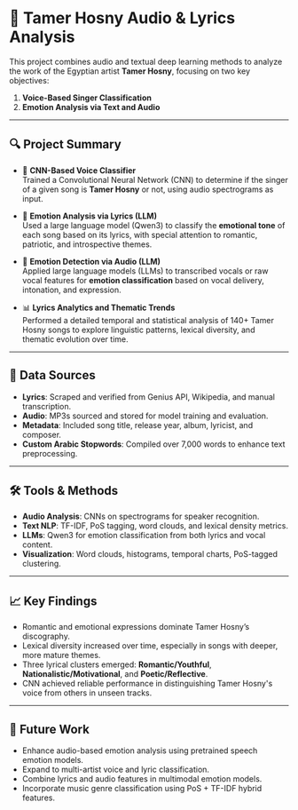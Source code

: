 # 🎵 Tamer Hosny Audio & Lyrics Analysis

This project combines audio and textual deep learning methods to analyze the work of the Egyptian artist **Tamer Hosny**, focusing on two key objectives:

1. **Voice-Based Singer Classification**  
2. **Emotion Analysis via Text and Audio**

---

## 🔍 Project Summary

- 🧠 **CNN-Based Voice Classifier**  
  Trained a Convolutional Neural Network (CNN) to determine if the singer of a given song is **Tamer Hosny** or not, using audio spectrograms as input.

- 💬 **Emotion Analysis via Lyrics (LLM)**  
  Used a large language model (Qwen3) to classify the **emotional tone** of each song based on its lyrics, with special attention to romantic, patriotic, and introspective themes.

- 🎤 **Emotion Detection via Audio (LLM)**  
  Applied large language models (LLMs) to transcribed vocals or raw vocal features for **emotion classification** based on vocal delivery, intonation, and expression.

- 📊 **Lyrics Analytics and Thematic Trends**  
  Performed a detailed temporal and statistical analysis of 140+ Tamer Hosny songs to explore linguistic patterns, lexical diversity, and thematic evolution over time.

---

## 📁 Data Sources

- **Lyrics**: Scraped and verified from Genius API, Wikipedia, and manual transcription.  
- **Audio**: MP3s sourced and stored for model training and evaluation.  
- **Metadata**: Included song title, release year, album, lyricist, and composer.  
- **Custom Arabic Stopwords**: Compiled over 7,000 words to enhance text preprocessing.  

---

## 🛠️ Tools & Methods

- **Audio Analysis**: CNNs on spectrograms for speaker recognition.  
- **Text NLP**: TF-IDF, PoS tagging, word clouds, and lexical density metrics.  
- **LLMs**: Qwen3 for emotion classification from both lyrics and vocal content.  
- **Visualization**: Word clouds, histograms, temporal charts, PoS-tagged clustering.  

---

## 📈 Key Findings

- Romantic and emotional expressions dominate Tamer Hosny’s discography.  
- Lexical diversity increased over time, especially in songs with deeper, more mature themes.  
- Three lyrical clusters emerged: **Romantic/Youthful**, **Nationalistic/Motivational**, and **Poetic/Reflective**.  
- CNN achieved reliable performance in distinguishing Tamer Hosny's voice from others in unseen tracks.  

---

## 🔮 Future Work

- Enhance audio-based emotion analysis using pretrained speech emotion models.  
- Expand to multi-artist voice and lyric classification.  
- Combine lyrics and audio features in multimodal emotion models.  
- Incorporate music genre classification using PoS + TF-IDF hybrid features.
